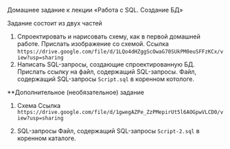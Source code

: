 Домашнее задание к лекции «Работа с SQL. Создание БД»

Задание состоит из двух частей

1. Спроектировать и нарисовать схему, как в первой домашней работе. Прислать изображение со схемой.
   Ссылка ``` https://drive.google.com/file/d/1LQo4dHZggScOwaG70SUkPM0euSFFzKCx/view?usp=sharing ```
2. Написать SQL-запросы, создающие спроектированную БД. Прислать ссылку на файл, содержащий SQL-запросы.
   Файл, содержащий SQL-запросы ``` Script.sql ``` в коренном котологе.

**Дополнительное (необязательное) задание

1. Схема
   Ссылка ``` https://drive.google.com/file/d/1gwegAZPe_ZzPMepirUt5l6AOGpwVLCD0/view?usp=sharing ```

2. SQL-запросы
   Файл, содержащий SQL-запросы ``` Script-2.sql ``` в коренном каталоге.

